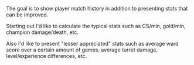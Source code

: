 The goal is to show player match history in addition to presenting stats that can be improved.

Starting out I'd like to calculate the typical stats such as CS/min, gold/min, champion damage/death, etc.

Also I'd like to present "lesser appreciated" stats such as average ward score over a certain amount of games, average turret damage, level/experience differences, etc.